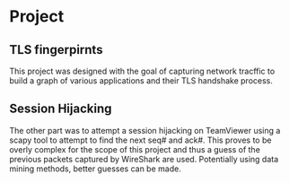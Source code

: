 # Project

## TLS fingerpirnts

This project was designed with the goal of capturing network tracffic to build a graph of various applications and their TLS handshake process. 

## Session Hijacking

The other part was to attempt a session hijacking on TeamViewer using a scapy tool to attempt to find the next seq# and ack#. This proves to be overly complex for the scope of this project and thus a guess of the previous packets captured by WireShark are used. Potentially using data mining methods, better guesses can be made. 
